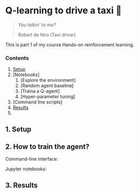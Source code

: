 # Q-learning to drive a taxi 🚕

> *You talkin' to me?*
>
> Robert de Niro (Taxi driver)

This is part 1 of my course Hands-on reinforcement learning.

### Contents

1. [Setup](#1-setup)
2. [Notebooks]
   1. [Explore the environment]
   2. [Random agent baseline]
   3. [Traina a Q-agent]
   4. [Hyper-parameter tuning]
3. [Command line scripts]
4. [Results](#3-results)
5. 

## 1. Setup



## 2. How to train the agent?

Command-line interface:


Jupyter notebooks:



## 3. Results




